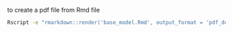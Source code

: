 
to create a pdf file from Rmd file
```bash
Rscript -e "rmarkdown::render('base_model.Rmd', output_format = 'pdf_document')"
```